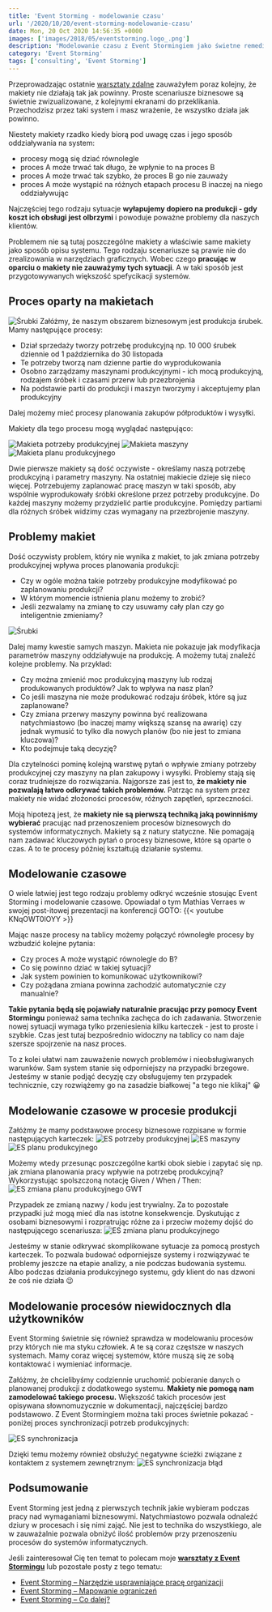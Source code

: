 ```yaml
---
title: 'Event Storming - modelowanie czasu'
url: '/2020/10/20/event-storming-modelowanie-czasu'
date: Mon, 20 Oct 2020 14:56:35 +0000
images: ['images/2018/05/eventstorming.logo_.png']
description: "Modelowanie czasu z Event Stormingiem jako świetne remedium na dziury w makietach"
category: 'Event Storming'
tags: ['consulting', 'Event Storming']
---
```

Przeprowadzając ostatnie [warsztaty zdalne](/szkolenia-i-warsztaty/event-storming) zauważyłem poraz kolejny, że makiety nie działają tak jak powinny. Proste scenariusze biznesowe są świetnie zwizualizowane, z kolejnymi ekranami do przeklikania. Przechodzisz przez taki system i masz wrażenie, że wszystko działa jak powinno.

Niestety makiety rzadko kiedy biorą pod uwagę czas i jego sposób oddziaływania na system:
- procesy mogą się dziać równolegle
- proces A może trwać tak długo, że wpłynie to na proces B
- proces A może trwać tak szybko, że proces B go nie zauważy
- proces A może wystąpić na różnych etapach procesu B inaczej na niego oddziaływując
 
Najczęściej tego rodzaju sytuacje **wyłapujemy dopiero na produkcji - gdy koszt ich obsługi jest olbrzymi** i powoduje poważne problemy dla naszych klientów.

Problemem nie są tutaj poszczególne makiety a właściwie same makiety jako sposób opisu systemu. Tego rodzaju scenariusze są prawie nie do zrealizowania w narzędziach graficznych. Wobec czego **pracując w oparciu o makiety nie zauważymy tych sytuacji**. A w taki sposób jest przygotowywanych większość spefycikacji systemów.

## Proces oparty na makietach

![Śrubki](screws-1.jpg)
Załóżmy, że naszym obszarem biznesowym jest produkcja śrubek. Mamy następujące procesy:

- Dział sprzedaży tworzy potrzebę produkcyjną np. 10 000 śrubek dziennie od 1 października do 30 listopada
- Te potrzeby tworzą nam dzienne partie do wyprodukowania
- Osobno zarządzamy maszynami produkcyjnymi - ich mocą produkcyjną, rodzajem śróbek i czasami przerw lub przezbrojenia
- Na podstawie partii do produkcji i maszyn tworzymy i akceptujemy plan produkcyjny

Dalej możemy mieć procesy planowania zakupów półproduktów i wysyłki.

Makiety dla tego procesu mogą wyglądać następująco:

![Makieta potrzeby produkcyjnej](makieta-potrzeba-produkcyjna.jpg)
![Makieta maszyny](makieta-maszyna.jpg)
![Makieta planu produkcyjnego](makieta-plan-produkcyjny.jpg)

Dwie pierwsze makiety są dość oczywiste - określamy naszą potrzebę produkcyjną i parametry maszyny. Na ostatniej makiecie dzieje się nieco więcej. Potrzebujemy zaplanować pracę maszyn w taki sposób, aby wspólnie wyprodukowały śróbki określone przez potrzeby produkcyjne. Do każdej maszyny możemy przydzielić partie produkcyjne. Pomiędzy partiami dla różnych śróbek widzimy czas wymagany na przezbrojenie maszyny.

## Problemy makiet
Dość oczywisty problem, który nie wynika z makiet, to jak zmiana potrzeby produkcyjnej wpływa proces planowania produkcji:
- Czy w ogóle można takie potrzeby produkcyjne modyfikować po zaplanowaniu produkcji? 
- W którym momencie istnienia planu możemy to zrobić? 
- Jeśli zezwalamy na zmianę to czy usuwamy cały plan czy go inteligentnie zmieniamy?

![Śrubki](screws-2.jpg)

Dalej mamy kwestie samych maszyn. Makieta nie pokazuje jak modyfikacja parametrów maszyny oddziaływuje na produkcję. A możemy tutaj znaleźć kolejne problemy. Na przykład:
- Czy można zmienić moc produkcyjną maszyny lub rodzaj produkowanych produktów? Jak to wpływa na nasz plan? 
- Co jeśli maszyna nie może produkować rodzaju śróbek, które są juz zaplanowane?
- Czy zmiana przerwy maszyny powinna być realizowana natychmiastowo (bo inaczej mamy większą szansę na awarię) czy jednak wymusić to tylko dla nowych planów (bo nie jest to zmiana kluczowa)? 
- Kto podejmuje taką decyzję?

Dla czytelności pominę kolejną warstwę pytań o wpływie zmiany potrzeby produkcyjnej czy maszyny na plan zakupowy i wysyłki. Problemy stają się coraz trudniejsze do rozwiązania. Najgorsze zaś jest to, **że makiety nie pozwalają łatwo odkrywać takich problemów.** Patrząc na system przez makiety nie widać złożoności procesów, różnych zapętleń, sprzeczności.

Moją hipotezą jest, że **makiety nie są pierwszą techniką jaką powinniśmy wybierać** pracując nad przenoszeniem procesów biznesowych do systemów informatycznych. Makiety są z natury statyczne. Nie pomagają nam zadawać kluczowych pytań o procesy biznesowe, które są oparte o czas. A to te procesy później kształtują działanie systemu.

## Modelowanie czasowe
O wiele łatwiej jest tego rodzaju problemy odkryć wcześnie stosując Event Storming i modelowanie czasowe. Opowiadał o tym Mathias Verraes w swojej post-itowej prezentacji na konferencji GOTO:
{{< youtube KNqOWT0lOYY >}}

Mając nasze procesy na tablicy możemy połączyć równoległe procesy by wzbudzić kolejne pytania:
- Czy proces A może wystąpić równolegle do B?
- Co się powinno dziać w takiej sytuacji?
- Jak system powinien to komunikować użytkownikowi?
- Czy pożądana zmiana powinna zachodzić automatycznie czy manualnie?

**Takie pytania będą się pojawiały naturalnie pracując przy pomocy Event Stormingu** ponieważ sama technika zachęca do ich zadawania. Stworzenie nowej sytuacji wymaga tylko przeniesienia kilku karteczek - jest to proste i szybkie. Czas jest tutaj bezpośrednio widoczny na tablicy co nam daje szersze spojrzenie na nasz proces.

To z kolei ułatwi nam zauważenie nowych problemów i nieobsługiwanych warunków. Sam system stanie się odporniejszy na przypadki brzegowe. Jesteśmy w stanie podjąć decyzję czy obsługujemy ten przypadek technicznie, czy rozwiążemy go na zasadzie białkowej "a tego nie klikaj" 😀

## Modelowanie czasowe w procesie produkcji
Załóżmy że mamy podstawowe procesy biznesowe rozpisane w formie następujących karteczek:
![ES potrzeby produkcyjnej](es-potrzeba-produkcyjna.jpg)
![ES maszyny](es-maszyna.jpg)
![ES planu produkcyjnego](es-plan-produkcyjny.jpg)

Możemy wtedy przesunąc poszczególne kartki obok siebie i zapytać się np. jak zmiana planowania pracy wpływie na potrzebę produkcyjną? Wykorzystując spolszczoną notację Given / When / Then:
![ES zmiana planu produkcyjnego GWT](es-zmiana-planu-produkcyjnego-gwt.jpg)

Przypadek ze zmianą nazwy / kodu jest trywialny. Za to pozostałe przypadki już mogą mieć dla nas istotne konsekwencje. Dyskutując z osobami biznesowymi i rozpratrując różne za i przeciw możemy dojść do następującego scenariusza:
![ES zmiana planu produkcyjnego](es-zmiana-planu-produkcyjnego-przy-zmianie-potrzeby-produkcyjnej.jpg)

Jesteśmy w stanie odkrywać skomplikowane sytuacje za pomocą prostych karteczek. To pozwala budować odporniejsze systemy i rozwiązywać te problemy jeszcze na etapie analizy, a nie podczas budowania systemu. Albo podczas działania produkcyjnego systemu, gdy klient do nas dzwoni że coś nie działa 😉

## Modelowanie procesów niewidocznych dla użytkowników
Event Storming świetnie się również sprawdza w modelowaniu procesów przy których nie ma styku człowiek. A te są coraz częstsze w naszych systemach. Mamy coraz więcej systemów, które muszą się ze sobą kontaktować i wymieniać informacje.

Załóżmy, że chcielibyśmy codziennie uruchomić pobieranie danych o planowanej produkcji z dodatkowego systemu. **Makiety nie pomogą nam zamodelować takiego procesu.** Większość takich procesów jest opisywana słownomuzycznie w dokumentacji, najczęściej bardzo podstawowo. Z Event Stormingiem można taki proces świetnie pokazać - poniżej proces synchronizacji potrzeb produkcyjnych:

![ES synchronizacja](es-synchronizacja.jpg)

Dzięki temu możemy również obsłużyć negatywne ścieżki związane z kontaktem z systemem zewnętrznym:
![ES synchronizacja błąd](es-synchronizacja-blad.jpg)

## Podsumowanie
Event Storming jest jedną z pierwszych technik jakie wybieram podczas pracy nad wymaganiami biznesowymi. Natychmiastowo pozwala odnaleźć dziury w procesach i się nimi zająć. Nie jest to technika do wszystkiego, ale w zauważalnie pozwala obniżyć ilość problemów przy przenoszeniu procesów do systemów informatycznych.

Jeśli zainteresował Cię ten temat to polecam moje **[warsztaty z Event Stormingu](/szkolenia/event-storming)** lub pozostałe posty z tego tematu:

 *   [Event Storming – Narzędzie usprawniające pracę organizacji](/2018/12/10/event-storming-narzedzie-usprawniajace-prace-organizacji/)
 *   [Event Storming – Mapowanie ograniczeń](/2019/02/22/event-storming-mapowanie-ograniczen/)
 *   [Event Storming – Co dalej?](/2019/01/26/event-storming-co-dalej/)
